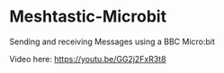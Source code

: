 # Meshtastic-Microbit
Sending and receiving Messages using a BBC Micro:bit

Video here: https://youtu.be/GG2j2FxR3t8
